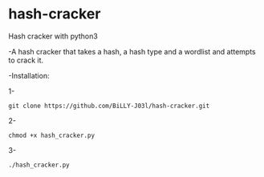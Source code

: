# hash-cracker
Hash cracker with python3

-A hash cracker that takes a hash, a hash type and a wordlist and attempts to crack it.

-Installation:

1-

    git clone https://github.com/BiLLY-J03l/hash-cracker.git

2-

    chmod +x hash_cracker.py

3-

    ./hash_cracker.py
